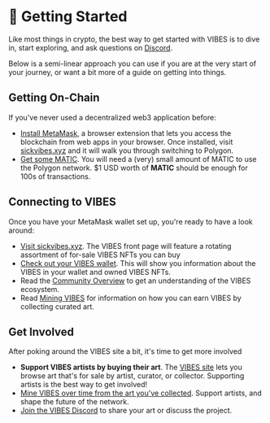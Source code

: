 # 🚀 Getting Started

Like most things in crypto, the best way to get started with VIBES is to dive in, start exploring, and ask questions on [Discord](https://discord.gg/qDrsjcGR2F). 

Below is a semi-linear approach you can use if you are at the very start of your journey, or want a bit more of a guide on getting into things.

## Getting On-Chain

If you've never used a decentralized web3 application before:

* [Install MetaMask,](https://metamask.io/) a browser extension that lets you access the blockchain from web apps in your browser. Once installed, visit [sickvibes.xyz](https://sickvibes.xyz) and it will walk you through switching to Polygon.
* [Get some MATIC](https://matic.supply/). You will need a \(very\) small amount of MATIC to use the Polygon network. $1 USD worth of **MATIC** should be enough for 100s of transactions. 

## Connecting to VIBES

Once you have your MetaMask wallet set up, you're ready to have a look around:

* [Visit sickvibes.xyz](https://sickvibes.xyz). The VIBES front page will feature a rotating assortment of for-sale VIBES NFTs you can buy
* [Check out your VIBES wallet](https://sickvibes.xyz/wallet). This will show you information about the VIBES in your wallet and owned VIBES NFTs.
* Read the [Community Overview](protocol/community.md) to get an understanding of the VIBES ecosystem.
* Read [Mining VIBES](protocol/mining-vibes/) for information on how you can earn VIBES by collecting curated art.

## Get Involved

After poking around the VIBES site a bit, it's time to get more involved

* **Support VIBES artists by buying their art**. The [VIBES site](https://sickvibes.xyz) lets you browse art that's for sale by artist, curator, or collector. Supporting artists is the best way to get involved!
* [Mine VIBES over time from the art you've collected](protocol/mining-vibes/). Support artists, and shape the future of the network.
* [Join the VIBES Discord](https://discord.gg/qDrsjcGR2F) to share your art or discuss the project.


